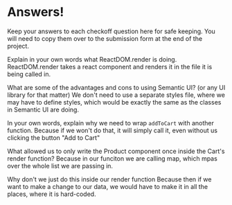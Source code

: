 # Answers!
Keep your answers to each checkoff question here for safe keeping. You will need to copy them over to the submission form at the end of the project. 

Explain in your own words what ReactDOM.render is doing.
ReactDOM.render takes a react component and renders it in the file it is being called in. 

What are some of the advantages and cons to using Semantic UI? (or any UI library for that matter)
We don't need to use a separate styles file, where we may have to define styles, which would be exactly the same as the classes in Semantic UI are doing.

In your own words, explain why we need to wrap `addToCart` with another function.
Because if we won't do that, it will simply call it, even without us clicking the button "Add to Cart"

What allowed us to only write the Product component once inside the Cart's render function?
Because in our funciton we are calling map, which mpas over the whole list we are passing in. 

Why don't we just do this inside our render function 
Because then if we want to make a change to our data, we would have to make it in all the places, where it is hard-coded. 